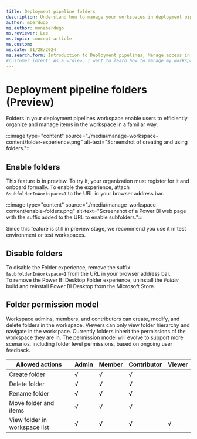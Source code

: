 ```yaml
---
title: Deployment pipeline folders
description: Understand how to manage your workspaces in deployment pipelines using folders. Please update the description to be between 100 and 160 characters.
author: mberdugo
ms.author: monaberdugo
ms.reviewer: Lee
ms.topic: concept-article
ms.custom:
ms.date: 01/28/2024
ms.search.form: Introduction to Deployment pipelines, Manage access in Deployment pipelines, Deployment pipelines operations
#customer intent: As a <role>, I want to learn how to manage my workspaces in deployment pipelines using folders, so that I can efficiently organize and manage items in the workspace.
---
```


# Deployment pipeline folders (Preview)

Folders in your deployment pipelines workspace enable users to efficiently organize and manage items in the workspace in a familiar way.

:::image type="content" source="./media/manage-workspace-content/folder-experience.png" alt-text="Screenshot of creating and using folders.":::

## Enable folders

This feature is in preview. To try it, your organization must register for it and onboard formally.
To enable the experience, attach `&subfolderInWorkspace=1` to the URL in your browser address bar.

:::image type="content" source="./media/manage-workspace-content/enable-folders.png" alt-text="Screenshot of a Power BI web page with the suffix added to the URL to enable subfolders.":::

Since this feature is still in preview stage, we recommend you use it in test environment or test workspaces.

## Disable folders

To disable the Folder experience, remove the suffix `&subfolderInWorkspace=1` from the URL in your browser address bar.  
To remove the Power BI Desktop Folder experience, uninstall the *Folder* build and reinstall Power BI Desktop from the Microsoft Store.

## Folder permission model

Workspace admins, members, and contributors can create, modify, and delete folders in the workspace. Viewers can only view folder hierarchy and navigate in the workspace.
Currently folders inherit the permissions of the workspace they are in. The permission model will evolve to support more scenarios, including folder level permissions, based on ongoing user feedback.

|     Allowed   actions                  |     Admin    |     Member    |     Contributor    |     Viewer    |
|----------------------------------------|--------------|---------------|--------------------|---------------|
|     Create   folder                    |     √        |     √         |     √              |               |
|     Delete   folder                    |     √        |     √         |     √              |               |
|     Rename   folder                    |     √        |     √         |     √              |               |
|     Move   folder and items            |     √        |     √         |     √              |               |
|     View   folder in workspace list    |     √        |     √         |     √              |     √         |
